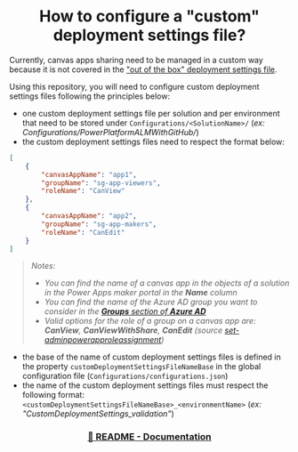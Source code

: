 <p align="center">
    <h1 align="center">
        How to configure a "custom" deployment settings file?
    </h1>
</p>

Currently, canvas apps sharing need to be managed in a custom way because it is not covered in the ["out of the box" deployment settings file](https://docs.microsoft.com/en-us/power-platform/alm/conn-ref-env-variables-build-tools).

Using this repository, you will need to configure custom deployment settings files following the principles below:
- one custom deployment settings file per solution and per environment that need to be stored under `Configurations/<SolutionName>/` (*ex: Configurations/PowerPlatformALMWithGitHub/*)
- the custom deployment settings files need to respect the format below:

```json
[
    {
        "canvasAppName": "app1",
        "groupName": "sg-app-viewers",
        "roleName": "CanView"
    },
    {
        "canvasAppName": "app2",
        "groupName": "sg-app-makers",
        "roleName": "CanEdit"
    }
]
```

> *Notes:*
> - *You can find the name of a canvas app in the objects of a solution in the Power Apps maker portal in the **Name** column*
> - *You can find the name of the Azure AD group you want to consider in the [**Groups** section of **Azure AD**](https://portal.azure.com/#blade/Microsoft_AAD_IAM/GroupsManagementMenuBlade/AllGroups)*
> - *Valid options for the role of a group on a canvas app are: **CanView**, **CanViewWithShare**, **CanEdit** (source [set-adminpowerapproleassignment](https://docs.microsoft.com/en-us/powershell/module/microsoft.powerapps.administration.powershell/set-adminpowerapproleassignment))*

- the base of the name of custom deployment settings files is defined in the property `customDeploymentSettingsFileNameBase` in the global configuration file (`Configurations/configurations.json`)
- the name of the custom deployment settings files must respect the following format: `<customDeploymentSettingsFileNameBase>_<environmentName>` (*ex: "CustomDeploymentSettings_validation"*)

<h3 align="center">
  <a href="../README.md#-documentation">🏡 README - Documentation</a>
</h3>